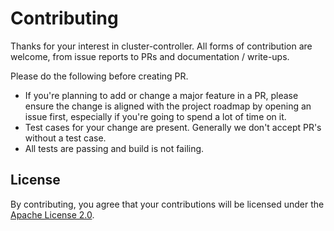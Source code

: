 # Contributing

Thanks for your interest in cluster-controller. All forms of contribution are welcome, from issue reports to PRs and documentation / write-ups.

Please do the following before creating PR.
* If you're planning to add or change a major feature in a PR, please ensure the change is aligned with the project roadmap by opening an issue first, especially if you're going to spend a lot of time on it.
* Test cases for your change are present. Generally we don't accept PR's without a test case.
* All tests are passing and build is not failing.

## License

By contributing, you agree that your contributions will be licensed under the [Apache License 2.0](../LICENSE).
